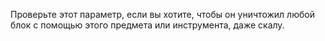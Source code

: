 Проверьте этот параметр, если вы хотите, чтобы он уничтожил любой блок с помощью этого предмета или инструмента, даже скалу.